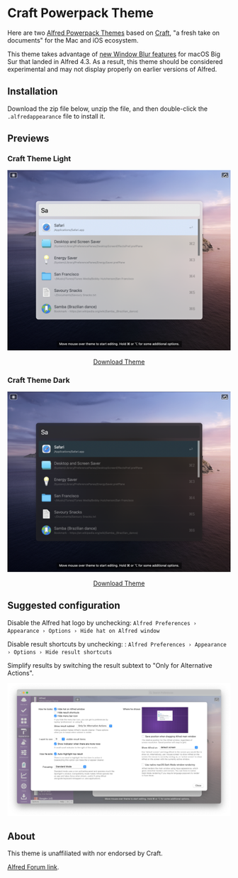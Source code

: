 # Craft Powerpack Theme

Here are two [Alfred Powerpack Themes](https://www.alfredapp.com/help/appearance/) based on [Craft](https://craft.do), "a fresh take on
documents" for the Mac and iOS ecosystem.

This theme takes advantage of [new Window Blur features](https://www.alfredforum.com/topic/16238-alfred-43-pre-release-big-sur-theming-improvements/) for macOS Big Sur that landed in Alfred 4.3. As a result, this theme should be considered experimental and may not display properly on earlier versions of Alfred.

## Installation

Download the zip file below, unzip the file, and then double-click the `.alfredappearance` file to install it.

## Previews

### Craft Theme Light

[![Craft Theme Light - Alfred Theme Preview](./assets/craft-theme-light.png)](./assets/craft-theme-light.png)

<p align="center">
  <a href="https://github.com/chrismessina/alfred-theme-craft/raw/main/craft-theme-light.zip" class="button">
    Download Theme
  </a>
</p>


### Craft Theme Dark

[![Craft Theme Dark - Alfred Theme Preview](./assets/craft-theme-dark.png)](./assets/craft-theme-dark.png)

<p align="center">
  <a href="https://github.com/chrismessina/alfred-theme-craft/raw/main/craft-theme-dark.zip" class="button">
    Download Theme
  </a>
</p>


## Suggested configuration

Disable the Alfred hat logo by unchecking: `Alfred Preferences › Appearance › Options › Hide hat on Alfred window`

Disable result shortcuts by unchecking: : `Alfred Preferences › Appearance › Options › Hide result shortcuts`

Simplify results by switching the result subtext to "Only for Alternative Actions".

[![Alfred Appearance Options](./assets/alfred-appearance-options.png)](./assets/alfred-appearance-options.png)


## About

This theme is unaffiliated with nor endorsed by Craft.

<a href="https://www.alfredforum.com/topic/16247-craft-themes-alfred-43/">Alfred Forum link</a>.
